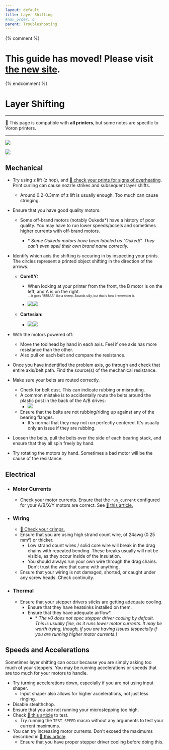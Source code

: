 ```yaml
---
layout: default
title: Layer Shifting
#nav_order: 6
parent: Troubleshooting
---
```

{% comment %} 
# This guide has moved! Please visit [the new site](https://andrewellis93.github.io/Print-Tuning-Guide/).
{% endcomment %}
# Layer Shifting
---
:dizzy: This page is compatible with **all printers**, but some notes are specific to Voron printers.

---

![](./images/layer_shifting/1.png)

![](./images/layer_shifting/2.png)
## Mechanical
- Try using z lift (z hop), and [:page_facing_up: check your prints for signs of overheating](../cooling_and_layer_times.md). Print curling can cause nozzle strikes and subsequent layer shifts.
    - Around 0.2-0.3mm of z lift is usually enough. Too much can cause stringing.
- Ensure that you have good quality motors. 
    - Some off-brand motors (notably Oukeda*) have a history of poor quality. You may have to run lower speeds/accels and sometimes higher currents with off-brand motors.

        -  \* *Some Oukeda motors have been labeled as "Oukedj". They can't even spell their own brand name correctly.*
- Identify which axis the shifting is occuring in by inspecting your prints. \
The circles represent a printed object shifting in the direction of the arrows.

    - **CoreXY:**
        - When looking at your printer from the front, the B motor is on the left, and A is on the right. \
        <sup><sup>....It goes "BBBAA" like a sheep. Sounds silly, but that's how I remember it.</sup></sup>
        - ![](./images/layer_shifting/A.jpg)![](./images/layer_shifting/B.jpg)

    - **Cartesian:**
        - ![](./images/layer_shifting/X.jpg)![](./images/layer_shifting/Y.jpg)

- With the motors powered off: 
    - Move the toolhead by hand in each axis. Feel if one axis has more resistance than the other.
    - Also pull on each belt and compare the resistance.
- Once you have indentified the problem axis, go through and check that entire axis/belt path. Find the source(s) of the mechanical resistance.
- Make sure your belts are routed correctly.
    - Check for belt dust. This can indicate rubbing or misrouting.
    - A common mistake is to accidentally route the belts around the plastic post in the back of the A/B drives:
        - ![](./images/layer_shifting/Misrouted-Belt.png)
    - Ensure that the belts are not rubbing/riding up against any of the bearing flanges.
        - It's normal that they may not run perfectly centered. It's usually only an issue if they are rubbing.
- Loosen the belts, pull the belts over the side of each bearing stack, and ensure that they all spin freely by hand.
- Try rotating the motors by hand. Sometimes a bad motor will be the cause of the resistance.

## Electrical
- ### Motor Currents
    - Check your motor currents. Ensure that the `run_current` configured for your A/B/X/Y motors are correct. See [:page_facing_up: this article.](../determining_motor_currents.md)
- ### Wiring
    - [:page_facing_up: Check your crimps.](../troubleshooting/crimps.md)
    - Ensure that you are using high strand count wire, of 24awg (0.25 mm²) or thicker.
        - Low strand count wires / solid core wire will break in the drag chains with repeated bending. These breaks usually will not be visible, as they occur inside of the insulation.
        - You should always run your own wire through the drag chains. Don't trust the wire that came with anything.
    - Ensure that your wiring is not damaged, shorted, or caught under any screw heads. Check continuity.
- ### Thermal
    - Ensure that your stepper drivers sticks are getting adequate cooling. 
        - Ensure that they have heatsinks installed on them.
        - Ensure that they have adequate airflow*. 
            - \* *The v0 does not spec stepper driver cooling by default. This is usually fine, as it runs lower motor currents. It may be worth trying, though, if you are having issues (especially if you are running higher motor currents.)*

## Speeds and Accelerations
Sometimes layer shifting can occur because you are simply asking too much of your steppers. You may be running accelerations or speeds that are too much for your motors to handle. 

- Try turning accelerations down, especially if you are not using input shaper.
    - Input shaper also allows for higher accelerations, not just less ringing.
- Disable stealthchop.
- Ensure that you are not running your microstepping too high.
- Check [:page_facing_up: this article](../determining_max_speeds_accels.md) to test.
    - Try running the `TEST_SPEED` macro without any arguments to test your current maximums.
- You can try increasing motor currents. Don't exceed the maximums described in [:page_facing_up: this article](../determining_motor_currents.md). 
    - Ensure that you have proper stepper driver cooling before doing this.
